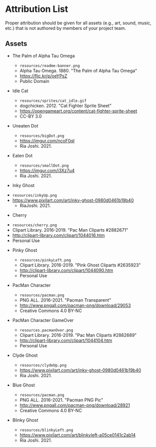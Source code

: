 # Attribution List

Proper attribution should be given for all assets (e.g., art, sound, music, etc.) that is not
authored by members of your project team.

## Assets

* The Palm of Alpha Tau Omega
  - `resources/readme-banner.png`
  - Alpha Tau Omega. 1880. "The Palm of Alpha Tau Omega"
  - https://flic.kr/p/oeYPsZ
  - Public Domain

* Idle Cat
  - `resources/sprites/cat_idle.gif`
  - dogchicken. 2012. "Cat Fighter Sprite Sheet"
  - https://opengameart.org/content/cat-fighter-sprite-sheet
  - CC-BY 3.0

* Uneaten Dot
  - `resources/bigDot.png`
  - https://imgur.com/ncoF0qI
  - Ria Joshi. 2021.

* Eaten Dot
  - `resources/smallDot.png`
  - https://imgur.com/i3Xz7u4
  - Ria Joshi. 2021.

 * Inky Ghost
  - `resources/inkyUp.png`
  - https://www.pixilart.com/art/inky-ghost-0980d0461b19b40
    - RiaJoshi. 2021.

 * Cherry
  - `resources/cherry.png`
  - Clipart Library. 2016-2019. "Pac Man Cliparts #2882671"
  - http://clipart-library.com/clipart/1044016.htm
  - Personal Use

* Pinky Ghost
  - `resources/pinkyLeft.png`
  - Clipart Library. 2016-2019. "Pink Ghost Cliparts #2635923"
  - http://clipart-library.com/clipart/1044090.htm
  - Personal Use

* PacMan Character
  - `resources/pacman.png`
  -  PNG ALL. 2016-2021. "Pacman Transparent"
  - http://www.pngall.com/pacman-png/download/29053
  - Creative Commons 4.0 BY-NC

* PacMan Character GameOver
  - `resources.pacmanOver.png`
  - Clipart Library. 2016-2019. "Pac Man Cliparts #2882689"
  - http://clipart-library.com/clipart/1044104.htm
  - Personal Use

* Clyde Ghost
  - `resources/clydeUp.png`
  - https://www.pixilart.com/art/inky-ghost-0980d0461b19b40
  - Ria Joshi. 2021.

* Blue Ghost
  - `resources/pacman.png`
  - PNG ALL. 2016-2021. "Pacman PNG Pic"
  - http://www.pngall.com/pacman-png/download/28921
  - Creative Commons 4.0 BY-NC

* Blinky Ghost
  - `resources/blinkyLeft.png`
  - https://www.pixilart.com/art/blinkyleft-a05ce0141c2ab14
  - Ria Joshi. 2021.